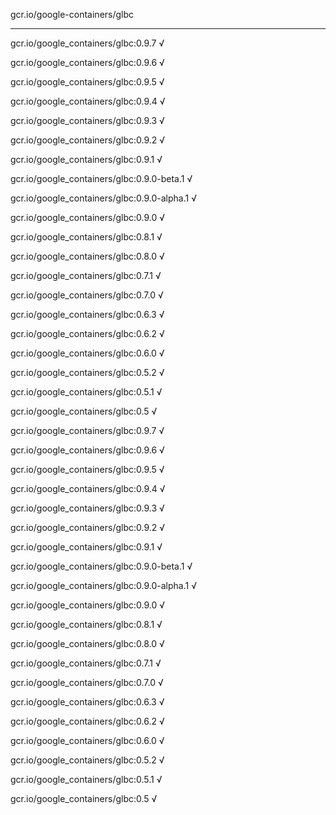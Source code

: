 gcr.io/google-containers/glbc 

----
gcr.io/google_containers/glbc:0.9.7 √

gcr.io/google_containers/glbc:0.9.6 √

gcr.io/google_containers/glbc:0.9.5 √

gcr.io/google_containers/glbc:0.9.4 √

gcr.io/google_containers/glbc:0.9.3 √

gcr.io/google_containers/glbc:0.9.2 √

gcr.io/google_containers/glbc:0.9.1 √

gcr.io/google_containers/glbc:0.9.0-beta.1 √

gcr.io/google_containers/glbc:0.9.0-alpha.1 √

gcr.io/google_containers/glbc:0.9.0 √

gcr.io/google_containers/glbc:0.8.1 √

gcr.io/google_containers/glbc:0.8.0 √

gcr.io/google_containers/glbc:0.7.1 √

gcr.io/google_containers/glbc:0.7.0 √

gcr.io/google_containers/glbc:0.6.3 √

gcr.io/google_containers/glbc:0.6.2 √

gcr.io/google_containers/glbc:0.6.0 √

gcr.io/google_containers/glbc:0.5.2 √

gcr.io/google_containers/glbc:0.5.1 √

gcr.io/google_containers/glbc:0.5 √

gcr.io/google_containers/glbc:0.9.7 √

gcr.io/google_containers/glbc:0.9.6 √

gcr.io/google_containers/glbc:0.9.5 √

gcr.io/google_containers/glbc:0.9.4 √

gcr.io/google_containers/glbc:0.9.3 √

gcr.io/google_containers/glbc:0.9.2 √

gcr.io/google_containers/glbc:0.9.1 √

gcr.io/google_containers/glbc:0.9.0-beta.1 √

gcr.io/google_containers/glbc:0.9.0-alpha.1 √

gcr.io/google_containers/glbc:0.9.0 √

gcr.io/google_containers/glbc:0.8.1 √

gcr.io/google_containers/glbc:0.8.0 √

gcr.io/google_containers/glbc:0.7.1 √

gcr.io/google_containers/glbc:0.7.0 √

gcr.io/google_containers/glbc:0.6.3 √

gcr.io/google_containers/glbc:0.6.2 √

gcr.io/google_containers/glbc:0.6.0 √

gcr.io/google_containers/glbc:0.5.2 √

gcr.io/google_containers/glbc:0.5.1 √

gcr.io/google_containers/glbc:0.5 √


